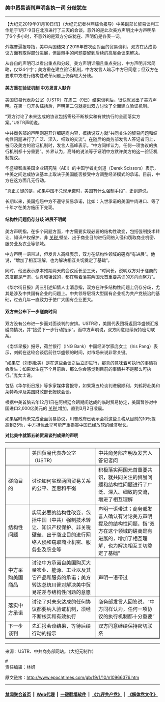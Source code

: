 ### 美中贸易谈判声明各执一词 分歧犹在
------------------------

<p>
 【大纪元2019年01月10日讯】（大纪元记者林燕综合报导）中美副部长贸易谈判工作组于1月7-9日在北京进行了三天的会谈，意外的是此次美方声明比中方声明早了6个多小时，不意外的是双方分歧犹在、声明仍是各表一词。
</p>
<p>
 外媒普遍报导指，美中两国结束了2019年首次面对面的贸易谈判，双方在达成协议方面有取得部分进展，但最棘手的问题要留到后续的高层会谈来解决。
</p>
<p>
 从各自的声明可以看出重点和分歧。美方声明详细且重点突出，中方声明非常简略，仅124个字；美方重在建立验证机制，中方发言人暗示中方已同意；但双方在要求中方进行结构性改革问题上仍存较大分歧。
</p>
<h4>
 美方重在验证机制 中方发言人默许
</h4>
<p>
 美国贸易代表办公室（USTR）在周三（9日）结束谈判后，很快就发出了美方声明。在第一句开头综括后，声明第二句就提出双方讨论了全面建立验证机制。
</p>
<p>
 “双方讨论了未来达成的协议包括需经不断核实和有效执行的全面落实方案。”USTR声明说。
</p>
<p>
 中共商务部的声明则避开详细磋商内容，概括说双方就“共同关注的贸易问题和结构性问题进行了广泛、深入、细致的交流”。在随后的商务部发言人答记者问上，被问及美方的验证机制时，发言人高峰表示，“中方同样认为，任何一项协议的执行机制都十分重要”。外界认为，高峰的说法等于证明中方默许美方的这一验证机制提议。
</p>
<p>
 华盛顿智库美国企业研究院（AEI）的中国学者史剑道（Derek Scissors）表示，中美之间达成协议基本上取决于美国能否接受中方调整经济模式的承诺。目前，中方在这方面几无行动。
</p>
<p>
 “真正关键的是，如果中国不兑现承诺时，美国有什么强制手段”，史剑道说。
</p>
<p>
 长期以来，美国抱怨中方不遵守贸易承诺，比如：入世承诺的美国牛肉进口、等了十年才在美方施压下兑现。
</p>
<h4>
 结构性问题仍存分歧 进展不明朗
</h4>
<p>
 美方声明指，在多个问题方面，中方需要实现必要的结构性改变，包括强制技术转让、知识产权保护、非
 <a href="http://www.epochtimes.com/gb/tag/%E5%85%B3%E7%A8%8E.html">
  关税
 </a>
 壁垒、出于商业目的进行网络入侵和窃取商业机密、服务业及农业等领域。
</p>
<p>
 中方声明一语带过，但发言人高峰表示，双方在结构性领域的磋商“有进展”。他说，“增加了相互理解，也为解决相互关切奠定了基础”。
</p>
<p>
 同时，他还表示原本预期两天的会议延长至三天，“时间长，说明双方对于磋商的态度都是严肃、认真和坦诚的，都在朝着落实两国元首重要共识的方向而努力”。
</p>
<p>
 《华尔街日报》周三引述知情人士消息指，双方在许多结构性问题上仍存分歧，尤其是涉及中共国有企业的问题上。中共领导层将大型国有企业视为共产党统治的基础，过去几年一直致力于使广大国有企业更大。
</p>
<h4>
 双方未公布下一步磋商时间
</h4>
<p>
 双方没有公布进一步面对面谈判的安排。USTR称，美国代表团将返回华盛顿汇报磋商情况，并“接受下一步行动指示”。而中方声明说，双方同意继续保持密切联系。
</p>
<p>
 《南华早报》报导，荷兰银行（ING Bank）中国经济学家庞女士（Iris Pang）表示，刘鹤在这轮会谈后前往华盛顿的时间，对市场来说非常关键。
</p>
<p>
 “如果它（刘鹤赴美）是在这些会谈之后立即进行，那真的意味着可执行的事情将会发生；如果发生在下个月前后，那么你会感觉到目前的事情并不是那么可执行。”庞女士说。
</p>
<p>
 包括《华尔街日报》等多家媒体曾报导，如果第五轮谈判进展顺利，刘鹤将赴美和莱特希泽及美国财政部长姆钦会谈。
</p>
<p>
 根据中美首脑去年12月1日在阿根廷会晤期间达成的临时贸易协定，美国暂停对中国进口2,000亿美元的
 <a href="http://www.epochtimes.com/gb/tag/%E5%85%B3%E7%A8%8E.html">
  关税
 </a>
 增加，直到3月2日凌晨。
</p>
<p>
 如果届时尚未完成全面贸易协议，川普政府已表示会将这些关税从目前的10％提高到25％，中方担忧此举可能严重损害中国已经放软的经济增长。
</p>
<p>
 <b>
  对比美中就第五轮贸易谈判成果的声明
 </b>
</p>
<hr/>
<table border="1" cellspacing="0">
 <tbody>
  <tr>
   <td style="min-width: 50px;">
   </td>
   <td style="min-width: 50px;">
    美国贸易代表办公室（USTR）
   </td>
   <td style="min-width: 50px;">
    中共商务部声明及发言人答记者问
   </td>
  </tr>
  <tr>
   <td style="min-width: 50px;">
    磋商目的
   </td>
   <td style="min-width: 50px;">
    讨论如何实现两国贸易关系的公平、互惠和平衡
   </td>
   <td style="min-width: 50px;">
    积极落实两国元首重要共识，就共同关注的贸易问题和结构性问题进行了广泛、深入、细致的交流，增进了相互理解
   </td>
  </tr>
  <tr>
   <td style="min-width: 50px;">
    结构性问题
   </td>
   <td style="min-width: 50px;">
    实现必要的结构性改变，包括中国（中共）强制技术转让、知识产权保护、非关税壁垒、出于商业目的进行网络入侵和窃取商业机密、服务业及农业等
   </td>
   <td style="min-width: 50px;">
    声明一语带过；商务部发言人确认有讨论美方声明提及的结构性问题，指“双方在这个领域的磋商是有进展的，增加了相互理解，也为解决相互关切奠定了基础”
   </td>
  </tr>
  <tr>
   <td style="min-width: 50px;">
    中方采购美国商品
   </td>
   <td style="min-width: 50px;">
    讨论中方承诺自美国购买大量农业、能源、工业以及其它产品和服务的承诺；美方转达总统川普对解决美中贸易逆差与结构性问题的意愿
   </td>
   <td style="min-width: 50px;">
    声明一语带过
   </td>
  </tr>
  <tr>
   <td style="min-width: 50px;">
    落实中方承诺
   </td>
   <td style="min-width: 50px;">
    讨论了对未来达成的任何协议都要纳入验证机制，须经不断核实和有效执行
   </td>
   <td style="min-width: 50px;">
    商务部发言人回答说，“中方同样认为，任何一项协议的执行机制都十分重要”
   </td>
  </tr>
  <tr>
   <td style="min-width: 50px;">
    下一步谈判
   </td>
   <td style="min-width: 50px;">
    先汇报会谈结果，等待后续行动的指示
   </td>
   <td style="min-width: 50px;">
    双方同意继续保持密切联系
   </td>
  </tr>
 </tbody>
</table>
<hr/>
<p>
 来源：USTR、中共商务部网站。（大纪元制作）
</p>
<p>
 #
 <br/>
 责任编辑：林妍
</p>

原文链接：http://www.epochtimes.com/gb/19/1/10/n10966376.htm


------------------------
#### [禁闻聚合首页](https://github.com/gfw-breaker/banned-news/blob/master/README.md) &nbsp;|&nbsp; [Web代理](https://github.com/gfw-breaker/open-proxy/blob/master/README.md) &nbsp;|&nbsp; [一键翻墙软件](https://github.com/gfw-breaker/nogfw/blob/master/README.md) &nbsp;|&nbsp; [《九评共产党》](https://github.com/gfw-breaker/9ping.md/blob/master/README.md#九评之一评共产党是什么) &nbsp;|&nbsp; [《解体党文化》](https://github.com/gfw-breaker/jtdwh.md/blob/master/README.md#绪论)